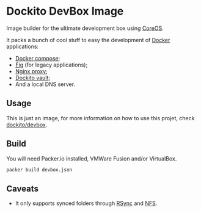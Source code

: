 # Dockito DevBox Image

Image builder for the ultimate development box using [CoreOS](http://coreos.com/).

It packs a bunch of cool stuff to easy the development of [Docker](http://docker.io/) applications:

* [Docker compose](https://github.com/docker/compose);
* [Fig](http://fig.sh/) (for legacy applications);
* [Nginx proxy](https://github.com/dockito/proxy);
* [Dockito vault](https://github.com/dockito/vault);
* And a local DNS server.

## Usage

This is just an image, for more information on how to use this projet, check [dockito/devbox](https://github.com/dockito/devbox).

## Build

You will need Packer.io installed, VMWare Fusion and/or VirtualBox.

```bash
packer build devbox.json
```

## Caveats

* It only supports synced folders through [RSync](https://docs.vagrantup.com/v2/synced-folders/rsync.html) and [NFS](https://docs.vagrantup.com/v2/synced-folders/nfs.html).
